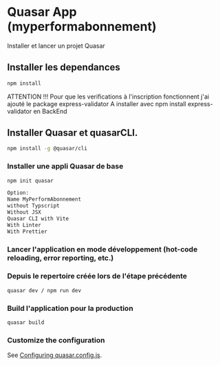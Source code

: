 # Quasar App (myperformabonnement)

Installer et lancer un projet Quasar


## Installer les dependances
```bash
npm install
```
ATTENTION !!! Pour que les verifications à l'inscription fonctionnent j'ai ajouté le package express-validator
A installer avec npm install express-validator en BackEnd

## Installer Quasar et quasarCLI.
```bash
npm install -g @quasar/cli
```


### Installer une appli Quasar de base
```bash
npm init quasar

Option: 
Name MyPerformAbonnement
without Typscript
Without JSX
Quasar CLI with Vite
With Linter
With Prettier
```


### Lancer l'application en mode développement (hot-code reloading, error reporting, etc.)
### Depuis le repertoire créée lors de l'étape précédente
```bash
quasar dev / npm run dev
```





### Build l'application pour la production
```bash
quasar build
```


### Customize the configuration
See [Configuring quasar.config.js](https://v2.quasar.dev/quasar-cli-vite/quasar-config-js).
